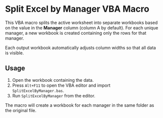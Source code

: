 # Split Excel by Manager VBA Macro

This VBA macro splits the active worksheet into separate workbooks based on the value in the **Manager** column (column A by default). For each unique manager, a new workbook is created containing only the rows for that manager.

Each output workbook automatically adjusts column widths so that all data is visible.

## Usage
1. Open the workbook containing the data.
2. Press `Alt+F11` to open the VBA editor and import `SplitExcelByManager.bas`.
3. Run `SplitExcelByManager` from the editor.

The macro will create a workbook for each manager in the same folder as the original file.
